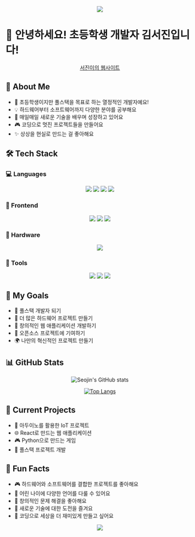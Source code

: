 <div align="center">
  <img src="https://capsule-render.vercel.app/api?type=waving&color=gradient&height=200&section=header&text=Hello!%20I'm%20Seojin!&fontSize=50&animation=fadeIn" />
</div>

# 🌟 안녕하세요! 초등학생 개발자 김서진입니다! 

<div align="center">
  
  [서진이의 웹사이트](https://www.seojin.tech)
  
</div>

## 🎨 About Me 
- 🌱 초등학생이지만 풀스택을 목표로 하는 열정적인 개발자예요!
- 💡 하드웨어부터 소프트웨어까지 다양한 분야를 공부해요
- 🚀 매일매일 새로운 기술을 배우며 성장하고 있어요
- 🎮 코딩으로 멋진 프로젝트들을 만들어요
- ✨ 상상을 현실로 만드는 걸 좋아해요

## 🛠 Tech Stack 

### 💻 Languages
<div align="center">
  <img src="https://img.shields.io/badge/Python-3776AB?style=for-the-badge&logo=Python&logoColor=white"/>
  <img src="https://img.shields.io/badge/Java-007396?style=for-the-badge&logo=Java&logoColor=white"/>
  <img src="https://img.shields.io/badge/C-A8B9CC?style=for-the-badge&logo=C&logoColor=white"/>
  <img src="https://img.shields.io/badge/JavaScript-F7DF1E?style=for-the-badge&logo=JavaScript&logoColor=black"/>
</div>

### 🎨 Frontend
<div align="center">
  <img src="https://img.shields.io/badge/HTML5-E34F26?style=for-the-badge&logo=HTML5&logoColor=white"/>
  <img src="https://img.shields.io/badge/CSS3-1572B6?style=for-the-badge&logo=CSS3&logoColor=white"/>
  <img src="https://img.shields.io/badge/React-61DAFB?style=for-the-badge&logo=React&logoColor=black"/>
</div>

### 🔧 Hardware
<div align="center">
  <img src="https://img.shields.io/badge/Arduino-00979D?style=for-the-badge&logo=Arduino&logoColor=white"/>
</div>

### 🔨 Tools
<div align="center">
  <img src="https://img.shields.io/badge/Git-F05032?style=for-the-badge&logo=Git&logoColor=white"/>
  <img src="https://img.shields.io/badge/GitHub-181717?style=for-the-badge&logo=GitHub&logoColor=white"/>
  <img src="https://img.shields.io/badge/VSCode-007ACC?style=for-the-badge&logo=Visual%20Studio%20Code&logoColor=white"/>
</div>

## 🌈 My Goals 
- 🎯 풀스택 개발자 되기
- 🤖 더 많은 하드웨어 프로젝트 만들기
- 🎨 창의적인 웹 애플리케이션 개발하기
- 👥 오픈소스 프로젝트에 기여하기
- 🌍 나만의 혁신적인 프로젝트 만들기

## 📊 GitHub Stats
<div align="center">
  
  ![Seojin's GitHub stats](https://github-readme-stats.vercel.app/api?username=seojin-dev&show_icons=true&theme=tokyonight)
  
  [![Top Langs](https://github-readme-stats.vercel.app/api/top-langs/?username=seojin-dev&layout=compact&theme=tokyonight)](https://github.com/seojin-dev)
  
</div>

## 🎵 Current Projects
- 🤖 아두이노를 활용한 IoT 프로젝트
- 🌐 React로 만드는 웹 애플리케이션
- 🎮 Python으로 만드는 게임
- 📱 풀스택 프로젝트 개발

## 💝 Fun Facts
- 🎮 하드웨어와 소프트웨어를 결합한 프로젝트를 좋아해요
- 🌟 어린 나이에 다양한 언어를 다룰 수 있어요
- 🎨 창의적인 문제 해결을 좋아해요
- 🚀 새로운 기술에 대한 도전을 즐겨요
- 🌈 코딩으로 세상을 더 재미있게 만들고 싶어요

<div align="center">
  <img src="https://capsule-render.vercel.app/api?type=waving&color=gradient&height=200&section=footer" />
</div>
